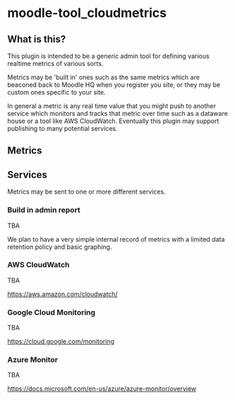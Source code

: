 # moodle-tool_cloudmetrics

## What is this?

This plugin is intended to be a generic admin tool for defining various realtime metrics of various sorts. 

Metrics may be 'built in' ones such as the same metrics which are beaconed back to Moodle HQ when you register you site, or they may be custom ones specific to your site.

In general a metric is any real time value that you might push to another service which monitors and tracks that metric over time such as a dataware house or a tool like AWS CloudWatch. Eventually this plugin may support publishing to many potential services.

## Metrics


## Services

Metrics may be sent to one or more different services.

### Build in admin report

TBA

We plan to have a very simple internal record of metrics with a limited data retention policy and basic graphing.


### AWS CloudWatch

TBA

https://aws.amazon.com/cloudwatch/

### Google Cloud Monitoring

TBA

https://cloud.google.com/monitoring

### Azure Monitor

TBA

https://docs.microsoft.com/en-us/azure/azure-monitor/overview
